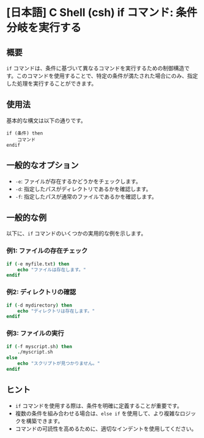 # [日本語] C Shell (csh) if コマンド: 条件分岐を実行する

## 概要
`if` コマンドは、条件に基づいて異なるコマンドを実行するための制御構造です。このコマンドを使用することで、特定の条件が満たされた場合にのみ、指定した処理を実行することができます。

## 使用法
基本的な構文は以下の通りです。

```
if (条件) then
    コマンド
endif
```

## 一般的なオプション
- `-e`: ファイルが存在するかどうかをチェックします。
- `-d`: 指定したパスがディレクトリであるかを確認します。
- `-f`: 指定したパスが通常のファイルであるかを確認します。

## 一般的な例
以下に、`if` コマンドのいくつかの実用的な例を示します。

### 例1: ファイルの存在チェック
```csh
if (-e myfile.txt) then
    echo "ファイルは存在します。"
endif
```

### 例2: ディレクトリの確認
```csh
if (-d mydirectory) then
    echo "ディレクトリは存在します。"
endif
```

### 例3: ファイルの実行
```csh
if (-f myscript.sh) then
    ./myscript.sh
else
    echo "スクリプトが見つかりません。"
endif
```

## ヒント
- `if` コマンドを使用する際は、条件を明確に定義することが重要です。
- 複数の条件を組み合わせる場合は、`else if` を使用して、より複雑なロジックを構築できます。
- コマンドの可読性を高めるために、適切なインデントを使用してください。